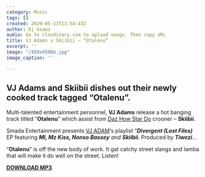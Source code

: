 ```yaml
---
category: Music
tags: []
created: 2020-05-13T13:54:43Z
author: Dj Gsaws
audio: Go to cloudinary.com to upload songs. Then copy URL
title: VJ Adams x Skiibii – “Otalenu”
excerpt: ''
image: "/450x450bb.jpg"
image_caption: ''

---
```

## VJ Adams and Skiibii dishes out their newly cooked track tagged “Otalenu”.

Multi-talented entertainment personnel, **VJ Adams** release a hot banging track titled “**Otalenu**” which assist from [Daz How Star Do](https://tooxclusive.com/falz-x-teni-x-dj-neptune-x-skiibii-daz-how-star-do/) crooner – **Skiibii**.

Smada Entertainment presents [VJ ADAM](https://www.instagram.com/iamvjadams/)‘s playlist “**_Divergent (Lost Files)_** EP featuring **_MI, Mz Kiss, Nonso Bassey_** _and **Skiibii**_. Produced by **_Tiwezi_**…

“**Otalenu**” is off the new body of work. It gat catchy street slangs and lamba that will make it do well on the street. Listen!

[**DOWNLOAD MP3**](https://tooxclusive.com/wp-content/uploads/2020/05/Otalenu-ft.-Skiibii.mp3)